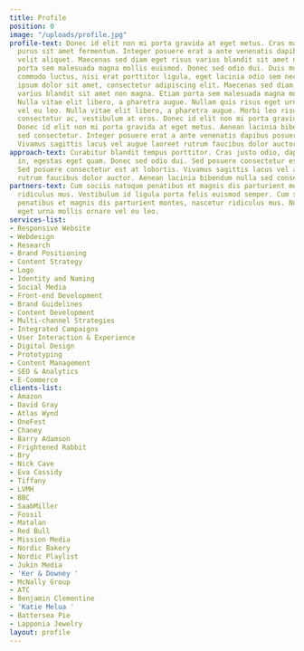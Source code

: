 ```yaml
---
title: Profile
position: 0
image: "/uploads/profile.jpg"
profile-text: Donec id elit non mi porta gravida at eget metus. Cras mattis consectetur
  purus sit amet fermentum. Integer posuere erat a ante venenatis dapibus posuere
  velit aliquet. Maecenas sed diam eget risus varius blandit sit amet non magna. Etiam
  porta sem malesuada magna mollis euismod. Donec sed odio dui. Duis mollis, est non
  commodo luctus, nisi erat porttitor ligula, eget lacinia odio sem nec elit. Lorem
  ipsum dolor sit amet, consectetur adipiscing elit. Maecenas sed diam eget risus
  varius blandit sit amet non magna. Etiam porta sem malesuada magna mollis euismod.
  Nulla vitae elit libero, a pharetra augue. Nullam quis risus eget urna mollis ornare
  vel eu leo. Nulla vitae elit libero, a pharetra augue. Morbi leo risus, porta ac
  consectetur ac, vestibulum at eros. Donec id elit non mi porta gravida at eget metus.
  Donec id elit non mi porta gravida at eget metus. Aenean lacinia bibendum nulla
  sed consectetur. Integer posuere erat a ante venenatis dapibus posuere velit aliquet.
  Vivamus sagittis lacus vel augue laoreet rutrum faucibus dolor auctor.
approach-text: Curabitur blandit tempus porttitor. Cras justo odio, dapibus ac facilisis
  in, egestas eget quam. Donec sed odio dui. Sed posuere consectetur est at lobortis.
  Sed posuere consectetur est at lobortis. Vivamus sagittis lacus vel augue laoreet
  rutrum faucibus dolor auctor. Aenean lacinia bibendum nulla sed consectetur.
partners-text: Cum sociis natoque penatibus et magnis dis parturient montes, nascetur
  ridiculus mus. Vestibulum id ligula porta felis euismod semper. Cum sociis natoque
  penatibus et magnis dis parturient montes, nascetur ridiculus mus. Nullam quis risus
  eget urna mollis ornare vel eu leo.
services-list:
- Responsive Website
- Webdesign
- Research
- Brand Positioning
- Content Strategy
- Logo
- Identity and Naming
- Social Media
- Front-end Development
- Brand Guidelines
- Content Development
- Multi-channel Strategies
- Integrated Campaigns
- User Interaction & Experience
- Digital Design
- Prototyping
- Content Management
- SEO & Analytics
- E-Commerce
clients-list:
- Amazon
- David Gray
- Atlas Wynd
- OneFest
- Chaney
- Barry Adamson
- Frightened Rabbit
- Bry
- Nick Cave
- Eva Cassidy
- Tiffany
- LVMH
- BBC
- SaabMiller
- Fossil
- Matalan
- Red Bull
- Mission Media
- Nordic Bakery
- Nordic Playlist
- Jukin Media
- 'Ker & Downey '
- McNally Group
- ATC
- Benjamin Clementine
- 'Katie Melua '
- Battersea Pie
- Lapponia Jewelry
layout: profile
---
```


